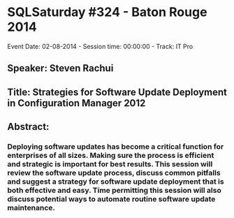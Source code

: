 # SQLSaturday #324 - Baton Rouge 2014
Event Date: 02-08-2014 - Session time: 00:00:00 - Track: IT Pro
## Speaker: Steven Rachui
## Title: Strategies for Software Update Deployment in Configuration Manager 2012
## Abstract:
### Deploying software updates has become a critical function for enterprises of all sizes.  Making sure the process is efficient and strategic is important for best results.  This session will review the software update process, discuss common pitfalls and suggest a strategy for software update deployment that is both effective and easy.  Time permitting this session will also discuss potential ways to automate routine software update maintenance.
